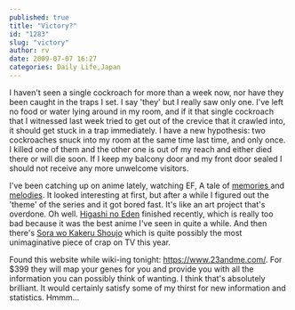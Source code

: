 ```yaml
---
published: true
title: "Victory?"
id: "1283"
slug: "victory"
author: rv
date: 2009-07-07 16:27
categories: Daily Life,Japan
---
```

I haven't seen a single cockroach for more than a week now, nor have they been caught in the traps I set. I say 'they' but I really saw only one. I've left no food or water lying around in my room, and if it that single cockroach that I witnessed last week tried to get out of the crevice that it crawled into, it should get stuck in a trap immediately. I have a new hypothesis: two cockroaches snuck into my room at the same time last time, and only once. I killed one of them and the other one is out of my reach and either died there or will die soon. If I keep my balcony door and my front door sealed I should not receive any more unwelcome visitors.

I've been catching up on anime lately, watching EF, A tale of <a href="http://anidb.net/perl-bin/animedb.pl?show=anime&amp;aid=5274" target="_blank">memories </a>and <a href="http://anidb.net/perl-bin/animedb.pl?show=anime&amp;aid=6014" target="_blank">melodies</a>. It looked interesting at first, but after a while I figured out the 'theme' of the series and it got bored fast. It's like an art project that's overdone. Oh well. <a href="http://anidb.net/perl-bin/animedb.pl?show=anime&amp;aid=6238" target="_blank">Higashi no Eden</a> finished recently, which is really too bad because it was the best anime I've seen in quite a while. And then there's <a href="http://anidb.net/perl-bin/animedb.pl?show=anime&amp;aid=6176" target="_blank">Sora wo Kakeru Shoujo</a> which is quite possibly the most unimaginative piece of crap on TV this year.

Found this website while wiki-ing tonight: <a href="https://www.23andme.com/" target="_blank">https://www.23andme.com/</a>. For $399 they will map your genes for you and provide you with all the information you can possibly think of wanting. I think that's absolutely brilliant. It would certainly satisfy some of my thirst for new information and statistics. Hmmm...